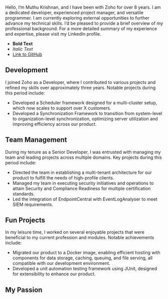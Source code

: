 
Hello, I’m Muthu Krishnan, and I have been with Zoho for over 8 years. I am a dedicated developer, experienced project manager, and versatile programmer. I am currently exploring external opportunities to further advance my technical skills. I’d be pleased to provide a brief overview of my professional background. For a more detailed summary of my experience and expertise, please visit my LinkedIn profile.

- **Bold Text**
- *Italic Text*
- [Link to GitHub](https://github.com)

## Development
I joined Zoho as a Developer, where I contributed to various projects and refined my skills over approximately three years. Notable projects during this period include:
- Developed a Scheduler framework designed for a multi-cluster setup, which now scales to support over X customers.
- Developed a Synchronization Framework to transition from system-level to organization-level synchronization, optimizing server utilization and improving efficiency across our product.

## Team Management
During my tenure as a Senior Developer, I was entrusted with managing my team and leading projects across multiple domains. Key projects during this period include:
- Directed the team in establishing a multi-tenant architecture for our product to fulfill the needs of high-profile clients.
- Managed my team in executing security initiatives and operations to attain Security and Compliance Readiness for multiple certification standards.
- Led the integration of EndpointCentral with EventLogAnalyser to meet SIEM requirements.

## Fun Projects
In my leisure time, I worked on several enjoyable projects that were beneficial to my current profession and modules. Notable achievements include:
- Migrated our product to a Docker image, enabling efficient hosting with components for data storage, caching, queuing, and file serving, all compatible with our development environment.
- Developed a unit automation testing framework using JUnit, designed for extensibility to enhance our product.

## My Passion

